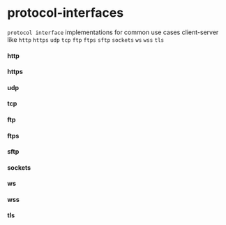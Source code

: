 # protocol-interfaces

`protocol interface` implementations for common use cases client-server like `http` `https` `udp` `tcp` `ftp` `ftps` `sftp` `sockets` `ws` `wss` `tls`


#### http 


#### https 


#### udp 


#### tcp 


#### ftp 


#### ftps 


#### sftp 


#### sockets 


#### ws 


#### wss 


#### tls


